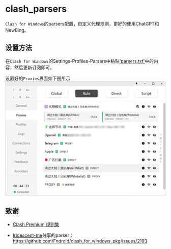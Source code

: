 # clash_parsers
 `Clash for Windows`的parsers配置，自定义代理规则，更好的使用ChatGPT和NewBing。
## 设置方法
在`Clash for Windows`的Settings-Profiles-Parsers中粘贴['parsers.txt'](/parsers.txt)中的内容，然后更新订阅即可。

设置好的`Proxies`界面如下图所示
![clash](img/demo.png)
 ## 致谢

 - [Clash Premium 规则集](https://github.com/Loyalsoldier/clash-rules)

- [Iridescent-me](https://github.com/Iridescent-me)分享的parser：
 https://github.com/Fndroid/clash_for_windows_pkg/issues/2193
